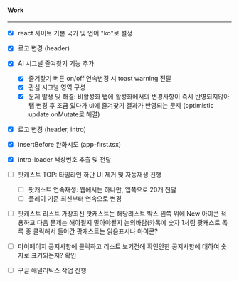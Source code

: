 
#### Work
---
- [x] react 사이트 기본 국가 및 언어 "ko"로 설정
- [x] 로고 변경 (header)
- [x] AI 시그널 즐겨찾기 기능 추가
	- [x] 즐겨찾기 버튼 on/off 연속변경 시 toast warning 전달
	- [x] 관심 시그널 영역 구성
	- [x] 문제 발생 및 해결: 비활성화 탭에 활성화에서의 변경사항이 즉시 반영되지않아 탭 변경 후 조금 있다가 ui에 즐겨찾기 결과가 반영되는 문제 (optimistic update onMutate로 해결) 
- [x] 로고 변경 (header, intro)
- [x] insertBefore 완화시도 (app-first.tsx)
- [x] intro-loader 색상번호 추출 및 전달


- [ ] 팟캐스트 TOP: 타임라인 하단 UI 제거 및 자동재생 진행
	- [ ] 팟캐스트 연속재생: 웹에서는 하나만, 앱쪽으로 20개 전달
	- [ ] 플레이 기준 최신부터 연속으로 변경

- [ ] 팟캐스트 리스트 가장최신 팟캐스트는 해당리스트 박스 왼쪽 위에 New 아이콘 적용하고 다음 문제는 해야될지 말아야될지 논의바람(카톡에 숫자 1처럼 팟캐스트 목록 중 클릭해서 들어간 팟캐스트는 읽음표시나 아이콘?

- [ ] 마이페이지 공지사항에 클릭하고 리스트 보기전에 확인안한 공지사항에 대하여 숫자로 표기되는지? 확인
- [ ] 구글 애널리틱스 작업 진행


